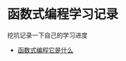 # 函数式编程学习记录
挖坑记录一下自己的学习进度
* [函数式编程它是什么](https://github.com/Luoyuda/study-demo/tree/master/fp-demo/fp-01)